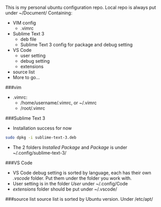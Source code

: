 This is my personal ubuntu configuration repo. Local repo is always put under ~/Document/
Containing:
- VIM config
  - .vimrc
- Sublime Text 3 
  - deb file
  - Sublime Text 3 config for package and debug setting
- VS Code 
  - user setting
  - debug setting
  - extensions
- source list
- More to go...


###vim
- .vimrc:
  - /home/username/.vimrc, or ~/.vimrc
  - /root/.vimrc

###Sublime Text 3
- Installation success for now
```bash
sudo dpkg -i sublime-text-3.deb
```
- The 2 folders *Installed Package* and *Package* is under ~/.config/sublime-text-3/

###VS Code
- VS Code debug setting is sorted by language, each has their own *.vscode* folder. Put them under the folder you work with. 
- User setting is in the folder *User* under ~/.config/Code
- *extensions* folder should be put under ~/.vscode/

###source list
source list is sorted by Ubuntu version. Under /etc/apt/
